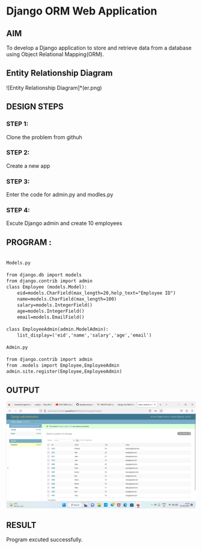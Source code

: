 # Django ORM Web Application

## AIM
To develop a Django application to store and retrieve data from a database using Object Relational Mapping(ORM).

## Entity Relationship Diagram

![Entity Relationship Diagram]*(er.png)


## DESIGN STEPS

### STEP 1:
Clone the problem from githuh

### STEP 2:
Create a new app

### STEP 3:
Enter the code for admin.py and modles.py

### STEP 4:
Excute Django admin and create 10 employees

## PROGRAM :

```

Models.py

from django.db import models
from django.contrib import admin
class Employee (models.Model):
    eid=models.CharField(max_length=20,help_text="Employee ID")
    name=models.CharField(max_length=100)
    salary=models.IntegerField()
    age=models.IntegerField()
    email=models.EmailField()

class EmployeeAdmin(admin.ModelAdmin):
    list_display=('eid','name','salary','age','email')

Admin.py

from django.contrib import admin
from .models import Employee,EmployeeAdmin
admin.site.register(Employee,EmployeeAdmin)

```


## OUTPUT

![OUTPUT](OUT.png)

## RESULT

Program excuted successfully.